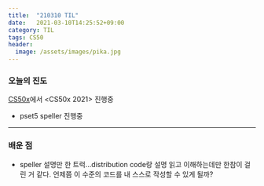 ```yaml
---
title:  "210310 TIL"
date:   2021-03-10T14:25:52+09:00
category: TIL
tags: CS50
header:
  image: /assets/images/pika.jpg
---
```


<h3>오늘의 진도</h3>

[CS50x](https://cs50.harvard.edu/x/2021/)에서 <CS50x 2021> 진행중

 - pset5 speller 진행중
 
<hr>

<h3>배운 점</h3>

 - speller 설명만 한 트럭...distribution code랑 설명 읽고 이해하는데만 한참이 걸린 거 같다. 언제쯤 이 수준의 코드를 내 스스로 작성할 수 있게 될까?